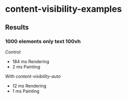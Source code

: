 # content-visibility-examples

## Results

### 1000 elements only text 100vh

*Control*: 
- 184 ms  Rendering
- 2 ms  Painting

*With content-visibility-auto*
- 12 ms  Rendering
- 1 ms  Painting


